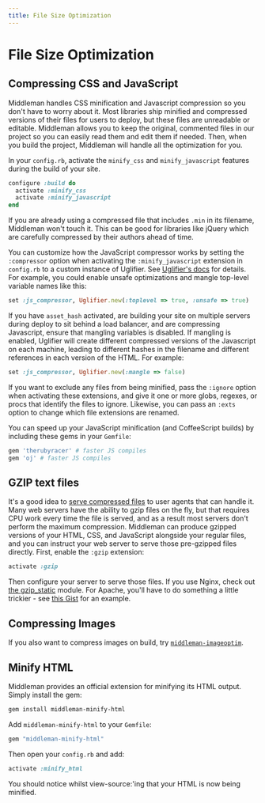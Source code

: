 ```yaml
---
title: File Size Optimization
---
```


# File Size Optimization

## Compressing CSS and JavaScript

Middleman handles CSS minification and Javascript compression so you don't have
to worry about it. Most libraries ship minified and compressed versions of
their files for users to deploy, but these files are unreadable or editable.
Middleman allows you to keep the original, commented files in our project so
you can easily read them and edit them if needed. Then, when you build the
project, Middleman will handle all the optimization for you.

In your `config.rb`, activate the `minify_css` and `minify_javascript` features
during the build of your site.

``` ruby
configure :build do
  activate :minify_css
  activate :minify_javascript
end
```

If you are already using a compressed file that includes `.min` in its
filename, Middleman won't touch it. This can be good for libraries like jQuery
which are carefully compressed by their authors ahead of time.

You can customize how the JavaScript compressor works by setting the
`:compressor` option when activating the `:minify_javascript` extension in
`config.rb` to a custom instance of Uglifier. See [Uglifier's
docs](https://github.com/lautis/uglifier) for details. For example, you could
enable unsafe optimizations and mangle top-level variable names like this:

``` ruby
set :js_compressor, Uglifier.new(:toplevel => true, :unsafe => true)
```

If you have `asset_hash` activated, are building your site on multiple servers
during deploy to sit behind a load balancer, and are compressing Javascript,
ensure that mangling variables is disabled. If mangling is enabled, Uglifier
will create different compressed versions of the Javascript on each machine,
leading to different hashes in the filename and different references in each
version of the HTML. For example:

``` ruby
set :js_compressor, Uglifier.new(:mangle => false)
```

If you want to exclude any files from being minified, pass the `:ignore` option
when activating these extensions, and give it one or more globs, regexes, or
procs that identify the files to ignore. Likewise, you can pass an `:exts`
option to change which file extensions are renamed.

You can speed up your JavaScript minification (and CoffeeScript builds) by
including these gems in your `Gemfile`:

```ruby
gem 'therubyracer' # faster JS compiles
gem 'oj' # faster JS compiles
```

## GZIP text files

It's a good idea to [serve compressed
files](https://developer.yahoo.com/performance/rules.html#gzip) to user agents
that can handle it. Many web servers have the ability to gzip files on the fly,
but that requires CPU work every time the file is served, and as a result most
servers don't perform the maximum compression. Middleman can produce gzipped
versions of your HTML, CSS, and JavaScript alongside your regular files, and
you can instruct your web server to serve those pre-gzipped files directly.
First, enable the `:gzip` extension:

``` ruby
activate :gzip
```

Then configure your server to serve those files. If you use Nginx, check out
[the gzip_static](http://wiki.nginx.org/NginxHttpGzipStaticModule) module. For
Apache, you'll have to do something a little trickier - see [this
Gist](https://gist.github.com/2200790) for an example.

## Compressing Images

If you also want to compress images on build, try
[`middleman-imageoptim`](https://github.com/plasticine/middleman-imageoptim).

## Minify HTML

Middleman provides an official extension for minifying its HTML output. Simply
install the gem:

``` bash
gem install middleman-minify-html
```

Add `middleman-minify-html` to your `Gemfile`: 

``` ruby
gem "middleman-minify-html"
```

Then open your `config.rb` and add:

``` ruby
activate :minify_html
```

You should notice whilst view-source:'ing that your HTML is now being minified.
